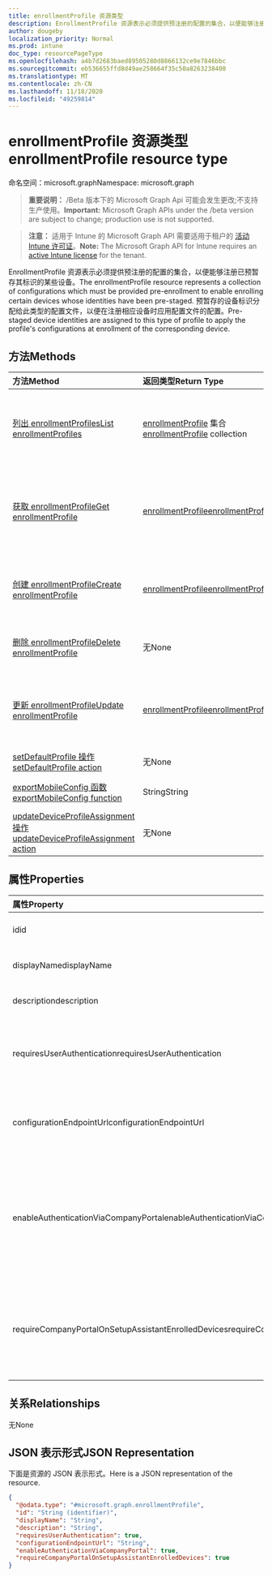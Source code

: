 ```yaml
---
title: enrollmentProfile 资源类型
description: EnrollmentProfile 资源表示必须提供预注册的配置的集合，以便能够注册已预暂存其标识的某些设备。 预暂存的设备标识分配给此类型的配置文件，以便在注册相应设备时应用配置文件的配置。
author: dougeby
localization_priority: Normal
ms.prod: intune
doc_type: resourcePageType
ms.openlocfilehash: a4b7d2683baed89505280d8866132ce9e7846bbc
ms.sourcegitcommit: eb536655ffd8d49ae258664f35c50a8263238400
ms.translationtype: MT
ms.contentlocale: zh-CN
ms.lasthandoff: 11/18/2020
ms.locfileid: "49259814"
---
```

# <a name="enrollmentprofile-resource-type"></a><span data-ttu-id="b4a1d-104">enrollmentProfile 资源类型</span><span class="sxs-lookup"><span data-stu-id="b4a1d-104">enrollmentProfile resource type</span></span>

<span data-ttu-id="b4a1d-105">命名空间：microsoft.graph</span><span class="sxs-lookup"><span data-stu-id="b4a1d-105">Namespace: microsoft.graph</span></span>

> <span data-ttu-id="b4a1d-106">**重要说明：** /Beta 版本下的 Microsoft Graph Api 可能会发生更改;不支持生产使用。</span><span class="sxs-lookup"><span data-stu-id="b4a1d-106">**Important:** Microsoft Graph APIs under the /beta version are subject to change; production use is not supported.</span></span>

> <span data-ttu-id="b4a1d-107">**注意：** 适用于 Intune 的 Microsoft Graph API 需要适用于租户的 [活动 Intune 许可证](https://go.microsoft.com/fwlink/?linkid=839381)。</span><span class="sxs-lookup"><span data-stu-id="b4a1d-107">**Note:** The Microsoft Graph API for Intune requires an [active Intune license](https://go.microsoft.com/fwlink/?linkid=839381) for the tenant.</span></span>

<span data-ttu-id="b4a1d-108">EnrollmentProfile 资源表示必须提供预注册的配置的集合，以便能够注册已预暂存其标识的某些设备。</span><span class="sxs-lookup"><span data-stu-id="b4a1d-108">The enrollmentProfile resource represents a collection of configurations which must be provided pre-enrollment to enable enrolling certain devices whose identities have been pre-staged.</span></span> <span data-ttu-id="b4a1d-109">预暂存的设备标识分配给此类型的配置文件，以便在注册相应设备时应用配置文件的配置。</span><span class="sxs-lookup"><span data-stu-id="b4a1d-109">Pre-staged device identities are assigned to this type of profile to apply the profile's configurations at enrollment of the corresponding device.</span></span>

## <a name="methods"></a><span data-ttu-id="b4a1d-110">方法</span><span class="sxs-lookup"><span data-stu-id="b4a1d-110">Methods</span></span>
|<span data-ttu-id="b4a1d-111">方法</span><span class="sxs-lookup"><span data-stu-id="b4a1d-111">Method</span></span>|<span data-ttu-id="b4a1d-112">返回类型</span><span class="sxs-lookup"><span data-stu-id="b4a1d-112">Return Type</span></span>|<span data-ttu-id="b4a1d-113">说明</span><span class="sxs-lookup"><span data-stu-id="b4a1d-113">Description</span></span>|
|:---|:---|:---|
|[<span data-ttu-id="b4a1d-114">列出 enrollmentProfiles</span><span class="sxs-lookup"><span data-stu-id="b4a1d-114">List enrollmentProfiles</span></span>](../api/intune-enrollment-enrollmentprofile-list.md)|<span data-ttu-id="b4a1d-115">[enrollmentProfile](../resources/intune-enrollment-enrollmentprofile.md) 集合</span><span class="sxs-lookup"><span data-stu-id="b4a1d-115">[enrollmentProfile](../resources/intune-enrollment-enrollmentprofile.md) collection</span></span>|<span data-ttu-id="b4a1d-116">列出 [enrollmentProfile](../resources/intune-enrollment-enrollmentprofile.md) 对象的属性和关系。</span><span class="sxs-lookup"><span data-stu-id="b4a1d-116">List properties and relationships of the [enrollmentProfile](../resources/intune-enrollment-enrollmentprofile.md) objects.</span></span>|
|[<span data-ttu-id="b4a1d-117">获取 enrollmentProfile</span><span class="sxs-lookup"><span data-stu-id="b4a1d-117">Get enrollmentProfile</span></span>](../api/intune-enrollment-enrollmentprofile-get.md)|[<span data-ttu-id="b4a1d-118">enrollmentProfile</span><span class="sxs-lookup"><span data-stu-id="b4a1d-118">enrollmentProfile</span></span>](../resources/intune-enrollment-enrollmentprofile.md)|<span data-ttu-id="b4a1d-119">读取 [enrollmentProfile](../resources/intune-enrollment-enrollmentprofile.md) 对象的属性和关系。</span><span class="sxs-lookup"><span data-stu-id="b4a1d-119">Read properties and relationships of the [enrollmentProfile](../resources/intune-enrollment-enrollmentprofile.md) object.</span></span>|
|[<span data-ttu-id="b4a1d-120">创建 enrollmentProfile</span><span class="sxs-lookup"><span data-stu-id="b4a1d-120">Create enrollmentProfile</span></span>](../api/intune-enrollment-enrollmentprofile-create.md)|[<span data-ttu-id="b4a1d-121">enrollmentProfile</span><span class="sxs-lookup"><span data-stu-id="b4a1d-121">enrollmentProfile</span></span>](../resources/intune-enrollment-enrollmentprofile.md)|<span data-ttu-id="b4a1d-122">创建新的 [enrollmentProfile](../resources/intune-enrollment-enrollmentprofile.md) 对象。</span><span class="sxs-lookup"><span data-stu-id="b4a1d-122">Create a new [enrollmentProfile](../resources/intune-enrollment-enrollmentprofile.md) object.</span></span>|
|[<span data-ttu-id="b4a1d-123">删除 enrollmentProfile</span><span class="sxs-lookup"><span data-stu-id="b4a1d-123">Delete enrollmentProfile</span></span>](../api/intune-enrollment-enrollmentprofile-delete.md)|<span data-ttu-id="b4a1d-124">无</span><span class="sxs-lookup"><span data-stu-id="b4a1d-124">None</span></span>|<span data-ttu-id="b4a1d-125">删除 [enrollmentProfile](../resources/intune-enrollment-enrollmentprofile.md)。</span><span class="sxs-lookup"><span data-stu-id="b4a1d-125">Deletes a [enrollmentProfile](../resources/intune-enrollment-enrollmentprofile.md).</span></span>|
|[<span data-ttu-id="b4a1d-126">更新 enrollmentProfile</span><span class="sxs-lookup"><span data-stu-id="b4a1d-126">Update enrollmentProfile</span></span>](../api/intune-enrollment-enrollmentprofile-update.md)|[<span data-ttu-id="b4a1d-127">enrollmentProfile</span><span class="sxs-lookup"><span data-stu-id="b4a1d-127">enrollmentProfile</span></span>](../resources/intune-enrollment-enrollmentprofile.md)|<span data-ttu-id="b4a1d-128">更新 [enrollmentProfile](../resources/intune-enrollment-enrollmentprofile.md) 对象的属性。</span><span class="sxs-lookup"><span data-stu-id="b4a1d-128">Update the properties of a [enrollmentProfile](../resources/intune-enrollment-enrollmentprofile.md) object.</span></span>|
|[<span data-ttu-id="b4a1d-129">setDefaultProfile 操作</span><span class="sxs-lookup"><span data-stu-id="b4a1d-129">setDefaultProfile action</span></span>](../api/intune-enrollment-enrollmentprofile-setdefaultprofile.md)|<span data-ttu-id="b4a1d-130">无</span><span class="sxs-lookup"><span data-stu-id="b4a1d-130">None</span></span>|<span data-ttu-id="b4a1d-131">尚未记录</span><span class="sxs-lookup"><span data-stu-id="b4a1d-131">Not yet documented</span></span>|
|[<span data-ttu-id="b4a1d-132">exportMobileConfig 函数</span><span class="sxs-lookup"><span data-stu-id="b4a1d-132">exportMobileConfig function</span></span>](../api/intune-enrollment-enrollmentprofile-exportmobileconfig.md)|<span data-ttu-id="b4a1d-133">String</span><span class="sxs-lookup"><span data-stu-id="b4a1d-133">String</span></span>|<span data-ttu-id="b4a1d-134">导出移动配置</span><span class="sxs-lookup"><span data-stu-id="b4a1d-134">Exports the mobile configuration</span></span>|
|[<span data-ttu-id="b4a1d-135">updateDeviceProfileAssignment 操作</span><span class="sxs-lookup"><span data-stu-id="b4a1d-135">updateDeviceProfileAssignment action</span></span>](../api/intune-enrollment-enrollmentprofile-updatedeviceprofileassignment.md)|<span data-ttu-id="b4a1d-136">无</span><span class="sxs-lookup"><span data-stu-id="b4a1d-136">None</span></span>|<span data-ttu-id="b4a1d-137">尚未记录</span><span class="sxs-lookup"><span data-stu-id="b4a1d-137">Not yet documented</span></span>|

## <a name="properties"></a><span data-ttu-id="b4a1d-138">属性</span><span class="sxs-lookup"><span data-stu-id="b4a1d-138">Properties</span></span>
|<span data-ttu-id="b4a1d-139">属性</span><span class="sxs-lookup"><span data-stu-id="b4a1d-139">Property</span></span>|<span data-ttu-id="b4a1d-140">类型</span><span class="sxs-lookup"><span data-stu-id="b4a1d-140">Type</span></span>|<span data-ttu-id="b4a1d-141">说明</span><span class="sxs-lookup"><span data-stu-id="b4a1d-141">Description</span></span>|
|:---|:---|:---|
|<span data-ttu-id="b4a1d-142">id</span><span class="sxs-lookup"><span data-stu-id="b4a1d-142">id</span></span>|<span data-ttu-id="b4a1d-143">String</span><span class="sxs-lookup"><span data-stu-id="b4a1d-143">String</span></span>|<span data-ttu-id="b4a1d-144">对象的 GUID</span><span class="sxs-lookup"><span data-stu-id="b4a1d-144">The GUID for the object</span></span>|
|<span data-ttu-id="b4a1d-145">displayName</span><span class="sxs-lookup"><span data-stu-id="b4a1d-145">displayName</span></span>|<span data-ttu-id="b4a1d-146">String</span><span class="sxs-lookup"><span data-stu-id="b4a1d-146">String</span></span>|<span data-ttu-id="b4a1d-147">配置文件的名称</span><span class="sxs-lookup"><span data-stu-id="b4a1d-147">Name of the profile</span></span>|
|<span data-ttu-id="b4a1d-148">description</span><span class="sxs-lookup"><span data-stu-id="b4a1d-148">description</span></span>|<span data-ttu-id="b4a1d-149">String</span><span class="sxs-lookup"><span data-stu-id="b4a1d-149">String</span></span>|<span data-ttu-id="b4a1d-150">配置文件的说明</span><span class="sxs-lookup"><span data-stu-id="b4a1d-150">Description of the profile</span></span>|
|<span data-ttu-id="b4a1d-151">requiresUserAuthentication</span><span class="sxs-lookup"><span data-stu-id="b4a1d-151">requiresUserAuthentication</span></span>|<span data-ttu-id="b4a1d-152">Boolean</span><span class="sxs-lookup"><span data-stu-id="b4a1d-152">Boolean</span></span>|<span data-ttu-id="b4a1d-153">指示配置文件是否需要用户身份验证</span><span class="sxs-lookup"><span data-stu-id="b4a1d-153">Indicates if the profile requires user authentication</span></span>|
|<span data-ttu-id="b4a1d-154">configurationEndpointUrl</span><span class="sxs-lookup"><span data-stu-id="b4a1d-154">configurationEndpointUrl</span></span>|<span data-ttu-id="b4a1d-155">String</span><span class="sxs-lookup"><span data-stu-id="b4a1d-155">String</span></span>|<span data-ttu-id="b4a1d-156">用于注册的配置终结点 url</span><span class="sxs-lookup"><span data-stu-id="b4a1d-156">Configuration endpoint url to use for Enrollment</span></span>|
|<span data-ttu-id="b4a1d-157">enableAuthenticationViaCompanyPortal</span><span class="sxs-lookup"><span data-stu-id="b4a1d-157">enableAuthenticationViaCompanyPortal</span></span>|<span data-ttu-id="b4a1d-158">Boolean</span><span class="sxs-lookup"><span data-stu-id="b4a1d-158">Boolean</span></span>|<span data-ttu-id="b4a1d-159">指示使用 Apple Setup 助理（而不是公司门户）进行身份验证。</span><span class="sxs-lookup"><span data-stu-id="b4a1d-159">Indicates to authenticate with Apple Setup Assistant instead of Company Portal.</span></span>|
|<span data-ttu-id="b4a1d-160">requireCompanyPortalOnSetupAssistantEnrolledDevices</span><span class="sxs-lookup"><span data-stu-id="b4a1d-160">requireCompanyPortalOnSetupAssistantEnrolledDevices</span></span>|<span data-ttu-id="b4a1d-161">Boolean</span><span class="sxs-lookup"><span data-stu-id="b4a1d-161">Boolean</span></span>|<span data-ttu-id="b4a1d-162">指示在安装助理注册设备上需要公司门户</span><span class="sxs-lookup"><span data-stu-id="b4a1d-162">Indicates that Company Portal is required on setup assistant enrolled devices</span></span>|

## <a name="relationships"></a><span data-ttu-id="b4a1d-163">关系</span><span class="sxs-lookup"><span data-stu-id="b4a1d-163">Relationships</span></span>
<span data-ttu-id="b4a1d-164">无</span><span class="sxs-lookup"><span data-stu-id="b4a1d-164">None</span></span>

## <a name="json-representation"></a><span data-ttu-id="b4a1d-165">JSON 表示形式</span><span class="sxs-lookup"><span data-stu-id="b4a1d-165">JSON Representation</span></span>
<span data-ttu-id="b4a1d-166">下面是资源的 JSON 表示形式。</span><span class="sxs-lookup"><span data-stu-id="b4a1d-166">Here is a JSON representation of the resource.</span></span>
<!-- {
  "blockType": "resource",
  "keyProperty": "id",
  "@odata.type": "microsoft.graph.enrollmentProfile"
}
-->
``` json
{
  "@odata.type": "#microsoft.graph.enrollmentProfile",
  "id": "String (identifier)",
  "displayName": "String",
  "description": "String",
  "requiresUserAuthentication": true,
  "configurationEndpointUrl": "String",
  "enableAuthenticationViaCompanyPortal": true,
  "requireCompanyPortalOnSetupAssistantEnrolledDevices": true
}
```




